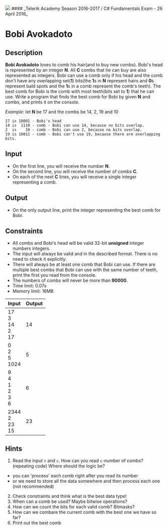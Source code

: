 <img src="https://raw.githubusercontent.com/TelerikAcademy/Common/master/logos/telerik-header-logo.png" />
#### _Telerik Academy Season 2016-2017 / C# Fundamentals Exam - 26 April 2016_

# Bobi Avokadoto

## Description

**Bobi Avokadoto** loves to comb his hair(and to buy new combs). Bobi's head is represented by an integer **N**. All **C** combs that he can buy are also represented as integers. Bobi can use a comb only if 
his head and the comb don't have any overlapping set(**1**) bits(the **1**s in **N** represent hairs and **0**s represent bald spots and the **1**s in a comb represent the comb's teeth). The best comb 
for Bobi is the comb with most teeth(bits set to **1**) that he can use. Write a program that finds the best comb for Bobi by given **N** and combs, and prints it on the console.

_Example_: let **N** be 17 and the combs be 14, 2, 19 and 10
```
17 is 10001 - Bobi's head
14 is  1110 - comb - Bobi can use 14, because no bits overlap.
2  is    10 - comb - Bobi can use 2, because no bits overlap.
19 is 10011 - comb - Bobi can't use 19, because there are overlapping bits.
```

## Input
- On the first line, you will receive the number **N**.
- On the second line, you will receive the number of combs **C**.
- On each of the next **C** lines, you will receive a single integer representing a comb.

## Output
- On the only output line, print the integer representing the best comb for Bobi.

## Constraints
- All combs and Bobi's head will be valid 32-bit **unsigned** integer numbers integers.
- The input will always be valid and in the described format. There is no need to check it explicitly.
- There will always be at least one comb that Bobi can use. If there are multiple best combs that Bobi can use with the same number of teeth, print the first you read from the console.
- The numbers of combs will never be more than **90000**.
- Time limit: 0.07s
- Memory limit: 16MB

|           Input            |          Output           |
|----------------------------|---------------------------|
| 17<br>3<br>14<br>2<br>17   | 14                        |
| 0<br>2<br>5<br>1024        | 5                         |
| 9<br>4<br>1<br>2<br>3<br>6 | 6                         |
| 2344<br>2<br>23<br>15      | 23                        |

## Hints
1.  Read the input `n` and `c`. How can you read `c`-number of combs? (repeating code) Where should the logic be?
  - you can 'process' each comb right after you read its number
  - or we need to store all the data somewhere and then process each one (not recommended)
2.  Check constraints and think what is the best data type!
3.  When can a comb be used? Maybe bitwise operations?
4.  How can we count the bits for each valid comb? Bitmasks?
5.  How can we combare the current comb with the best one we have so far?
6.  Print out the best comb